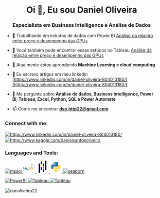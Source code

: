 <h1 align="center">Oi 👋, Eu sou Daniel Oliveira</h1>
<h3 align="center">Especialista em Business Intelligence e Análise de Dados</h3>

- 🔭 Trabalhando em estudos de dados com Power BI [Análise da relação entre preço e desempenho das GPUs](https://app.powerbi.com/reportEmbed?reportId=f0beec2b-abf5-4ed7-945a-347b56ff5bbc&autoAuth=true&ctid=f0d868d3-7098-4813-8419-a6cbf575c49a)

- 👯 Você também pode encontrar esses estudos no Tableau [Análise da relação entre preço e desempenho das GPUs](https://public.tableau.com/app/profile/daniel.santos.oliveira/viz/AnlisedaRelaoentrePreoeDesempenhodasGPUs/Estudo)

- 🌱 Atualmente estou aprendendo **Machine Learning e cloud computing**

- 📝 Eu escrevo artigos em meu linkedin [https://www.linkedin.com/in/daniel-oliveira-804013180/](https://www.linkedin.com/in/daniel-oliveira-804013180/)

- 💬 Me pergunte sobre **Análise de dados, Business Intelligence, Power BI, Tableau, Excel, Python, SQL e Power Automate**

- 📫 Como me encontrar **dso.http22@gmail.com**

<h3 align="left">Connect with me:</h3>
<p align="left">
<a href="https://linkedin.com/in/https://www.linkedin.com/in/daniel-oliveira-804013180/" target="blank"><img align="center" src="https://raw.githubusercontent.com/rahuldkjain/github-profile-readme-generator/master/src/images/icons/Social/linked-in-alt.svg" alt="https://www.linkedin.com/in/daniel-oliveira-804013180/" height="30" width="40" /></a>
<a href="https://kaggle.com/https://www.kaggle.com/danielsantosoliveira" target="blank"><img align="center" src="https://raw.githubusercontent.com/rahuldkjain/github-profile-readme-generator/master/src/images/icons/Social/kaggle.svg" alt="https://www.kaggle.com/danielsantosoliveira" height="30" width="40" /></a>
</p>

<h3 align="left">Languages and Tools:</h3>
<p align="left"> <a href="https://www.microsoft.com/en-us/sql-server" target="_blank" rel="noreferrer"> <img src="https://www.svgrepo.com/show/303229/microsoft-sql-server-logo.svg" alt="mssql" width="40" height="40"/> </a> <a href="https://www.mysql.com/" target="_blank" rel="noreferrer"> <img src="https://raw.githubusercontent.com/devicons/devicon/master/icons/mysql/mysql-original-wordmark.svg" alt="mysql" width="40" height="40"/> </a> <a href="https://pandas.pydata.org/" target="_blank" rel="noreferrer"> <img src="https://raw.githubusercontent.com/devicons/devicon/2ae2a900d2f041da66e950e4d48052658d850630/icons/pandas/pandas-original.svg" alt="pandas" width="40" height="40"/> </a> <a href="https://www.python.org" target="_blank" rel="noreferrer"> <img src="https://raw.githubusercontent.com/devicons/devicon/master/icons/python/python-original.svg" alt="python" width="40" height="40"/> </a> <a href="https://seaborn.pydata.org/" target="_blank" rel="noreferrer"> <img src="https://seaborn.pydata.org/_images/logo-mark-lightbg.svg" alt="seaborn" width="40" height="40"/>  </a> </p> <a href="https://app.powerbi.com/" target="_blank" rel="noreferrer"> <img src="https://raw.githubusercontent.com/microsoft/PowerBI-Icons/2bf1c982fb24528eee1559a96a25eb534c175cfd/SVG/Power-BI.svg" alt="PowerBI" width="40" height="40"/> </a>  </a> <a href="https://www.tableau.com/" target="_blank" rel="noreferrer"> <img src="https://user-images.githubusercontent.com/18670428/67620073-ca558e00-f7fa-11e9-9ea2-ed3a80c59210.png" alt="Tableau" width="40" height="40"/> <img src="https://raw.githubusercontent.com/sempostma/office365-icons/master/png/256/excel.png" alt="Tableau" width="40" height="40"/> </a>

<p><img align="center" src="https://github-readme-stats.vercel.app/api/top-langs?username=danoliveira22&show_icons=true&locale=en&layout=compact" alt="danoliveira22" /></p>
